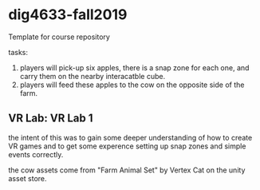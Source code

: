 # dig4633-fall2019
Template for course repository

tasks:
1. players will pick-up six apples, there is a snap zone for each one, and carry them on the nearby interacatble cube. 
2. players will feed these apples to the cow on the opposite side of the farm.

## VR Lab: VR Lab 1
the intent of this was to gain some deeper understanding of how to create VR games and to get some experence setting up snap zones and simple events correctly.

the cow assets come from "Farm Animal Set" by Vertex Cat on the unity asset store.

